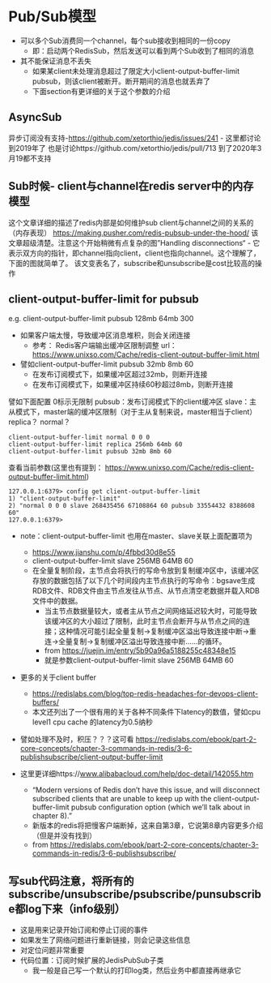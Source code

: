 # Pub/Sub模型
- 可以多个Sub消费同一个channel，每个sub接收到相同的一份copy
  - 即：启动两个RedisSub，然后发送可以看到两个Sub收到了相同的消息
- 其不能保证消息不丢失
  - 如果某client未处理消息超过了限定大小client-output-buffer-limit pubsub，则该client被断开。断开期间的消息也就丢弃了
  - 下面section有更详细的关于这个参数的介绍

## AsyncSub

异步订阅没有支持-https://github.com/xetorthio/jedis/issues/241 - 这里都讨论到2019年了
也是讨论https://github.com/xetorthio/jedis/pull/713 到了2020年3月19都不支持

  
## Sub时候- client与channel在redis server中的内存模型
这个文章详细的描述了redis内部是如何维护sub client与channel之间的关系的（内存表现）
https://making.pusher.com/redis-pubsub-under-the-hood/
该文章超级清楚。注意这个开始稍微有点复杂的图”Handling disconnections“ - 它表示双方向的指针，即channel指向client，client也指向channel。这个理解了，下面的图就简单了。
该文变表名了，subscribe和unsubscribe是cost比较高的操作

## client-output-buffer-limit for pubsub
e.g. client-output-buffer-limit pubsub 128mb 64mb 300
- 如果客户端太慢，导致缓冲区消息堆积，则会关闭连接
  - 参考： Redis客户端输出缓冲区限制调整 url： https://www.unixso.com/Cache/redis-client-output-buffer-limit.html
- 譬如client-output-buffer-limit pubsub 32mb 8mb 60
  - 在发布订阅模式下，如果缓冲区超过32mb，则断开连接
  - 在发布订阅模式下，如果缓冲区持续60秒超过8mb，则断开连接

譬如下面配置 0标示无限制
pubsub：发布订阅模式下的client缓冲区
slave：主从模式下，master端的缓冲区限制（对于主从复制来说，master相当于client）
replica？
normal？
```  
client-output-buffer-limit normal 0 0 0
client-output-buffer-limit replica 256mb 64mb 60
client-output-buffer-limit pubsub 32mb 8mb 60
```  

查看当前参数(这里也有提到： https://www.unixso.com/Cache/redis-client-output-buffer-limit.html)
```
127.0.0.1:6379> config get client-output-buffer-limit
1) "client-output-buffer-limit"
2) "normal 0 0 0 slave 268435456 67108864 60 pubsub 33554432 8388608 60"
127.0.0.1:6379>
```


- note：client-output-buffer-limit 也用在master、slave关联上面配置项为
  - https://www.jianshu.com/p/4fbbd30d8e55
  - client-output-buffer-limit slave 256MB 64MB 60
  - 在全量复制阶段，主节点会将执行的写命令放到复制缓冲区中，该缓冲区存放的数据包括了以下几个时间段内主节点执行的写命令：bgsave生成RDB文件、RDB文件由主节点发往从节点、从节点清空老数据并载入RDB文件中的数据。
    - 当主节点数据量较大，或者主从节点之间网络延迟较大时，可能导致该缓冲区的大小超过了限制，此时主节点会断开与从节点之间的连接；这种情况可能引起全量复制→复制缓冲区溢出导致连接中断→重连→全量复制→复制缓冲区溢出导致连接中断……的循环。
    - from https://juejin.im/entry/5b90a96a5188255c48348e15 
    - 就是参数client-output-buffer-limit slave 256MB 64MB 60

- 更多的关于client buffer
  - https://redislabs.com/blog/top-redis-headaches-for-devops-client-buffers/  
  - 本文还列出了一个很有用的关于各种不同条件下latency的数值，譬如cpu level1 cpu cache 的latency为0.5纳秒


- 譬如处理不及时，积压？？？这可看 
  https://redislabs.com/ebook/part-2-core-concepts/chapter-3-commands-in-redis/3-6-publishsubscribe/client-output-buffer-limit 
- 这里更详细https://www.alibabacloud.com/help/doc-detail/142055.htm
  - “Modern versions of Redis don’t have this issue, and will disconnect subscribed clients that are unable to keep up with the client-output-buffer-limit pubsub configuration option (which we’ll talk about in chapter 8).”
   - 新版本的redis将把慢客户端断掉，这来自第3章，它说第8章内容更多介绍（但是并没有找到）
   - from https://redislabs.com/ebook/part-2-core-concepts/chapter-3-commands-in-redis/3-6-publishsubscribe/

## 写sub代码注意，将所有的subscribe/unsubscribe/psubscribe/punsubscribe都log下来（info级别）
- 这是用来记录开始订阅和停止订阅的事件
- 如果发生了网络问题进行重新链接，则会记录这些信息
- 对定位问题非常重要
- 代码位置：订阅时候扩展的JedisPubSub子类
  - 我一般是自己写一个默认的打印log类，然后业务中都直接再继承它